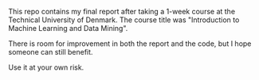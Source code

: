 This repo contains my final report after taking a 1-week course at the Technical University of Denmark. The course title was "Introduction to Machine Learning and Data Mining".

There is room for improvement in both the report and the code, but I hope someone can still benefit.

Use it at your own risk.
